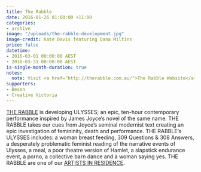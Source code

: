 ```yaml
---
title: The Rabble
date: 2016-01-26 01:00:00 +11:00
categories:
- archive
image: "/uploads/the-rabble-development.jpg"
image-credit: Kate Davis featuring Dana Miltins
price: false
datetime:
- 2016-03-01 00:00:00 AEST
- 2016-03-31 00:00:00 AEST
is-single-month-duration: true
notes:
  note: Visit <a href="http://therabble.com.au/">The Rabble Website</a>
supporters:
- Besen
- Creative Victoria
---
```


[THE RABBLE](http://therabble.com.au/) is developing ULYSSES; an epic, ten-hour contemporary performance inspired by James Joyce’s novel of the same name. THE RABBLE takes our cues from Joyce’s seminal modernist text creating an epic investigation of femininity, death and performance. THE RABBLE’s ULYSSES includes: a woman breast feeding, 309 Questions & 308 Answers, a desperately problematic feminist reading of the narrative events of Ulysses, a meal, a poor theatre version of Hamlet, a slapstick endurance event, a porno, a collective barn dance and a woman saying yes. THE RABBLE are one of our [ARTISTS IN RESIDENCE](http://thesubstation.org.au/show/the-rabble/).
